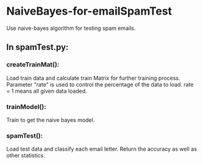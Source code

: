 # NaiveBayes-for-emailSpamTest
Use naive-bayes algorithm for testing spam emails.

## In spamTest.py:  
### createTrainMat():  
Load train data and calculate train Matrix for further training process.  
Parameter "rate" is used to control the percentage of the data to load. rate = 1 means all given data loaded.  
### trainModel():  
Train to get the naive bayes model.  
### spamTest():
Load test data and classify each email letter. Return the accuracy as well as other statistics.  
